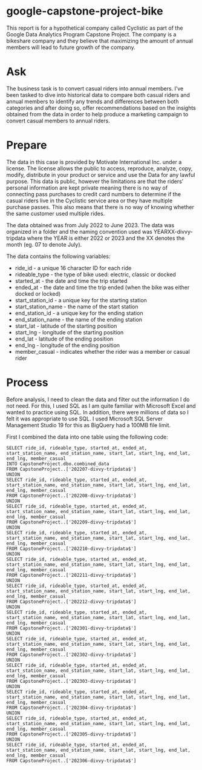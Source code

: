# google-capstone-project-bike
This report is for a hypothetical company called Cyclistic as part of the Google Data Analytics Program Capstone Project. The company is a bikeshare company and they believe that maximizing the amount of annual members will lead to future growth of the company. 

# Ask

The business task is to convert casual riders into annual members. I’ve been tasked to dive into historical data to compare both casual riders and annual members to identify any trends and differences between both categories and after doing so, offer recommendations based on the insights obtained from the data in order to help produce a marketing campaign to convert casual members to annual riders. 

# Prepare
The data in this case is provided by Motivate International Inc. under a license. The license allows the public to access, reproduce, analyze, copy, modify, distribute in your product or service and use the Data for any lawful purpose. This data is public, however the limitations are that the riders’ personal information are kept private meaning there is no way of connecting pass purchases to credit card numbers to determine if the casual riders live in the Cyclistic service area or they have multiple purchase passes. This also means that there is no way of knowing whether the same customer used multiple rides.

The data obtained was from July 2022 to June 2023. The data was organized in a folder and the naming convention used was YEARXX-divvy-tripdata where the YEAR is either 2022 or 2023 and the XX denotes the month (eg. 07 to denote July).

The data contains the following variables:
* ride_id - a unique 16 character ID for each ride
* rideable_type - the type of bike used: electric, classic or docked
* started_at - the date and time the trip started
* ended_at - the date and time the trip ended (when the bike was either docked or locked)
* start_station_id - a unique key for the starting station
* start_station_name - the name of the start station
* end_station_id - a unique key for the ending station
* end_station_name - the name of the ending station
* start_lat - latitude of the starting position
* start_lng - longitude of the starting position
* end_lat - latitude of the ending position
* end_lng - longitude of the ending position
* member_casual - indicates whether the rider was a member or casual rider

# Process
Before analysis, I need to clean the data and filter out the information I do not need. For this, I used SQL as I am quite familiar with Microsoft Excel and wanted to practice using SQL. In addition, there were millions of data so I felt it was appropriate to use SQL. I used Microsoft SQL Server Management Studio 19 for this as BigQuery had a 100MB file limit. 

First I combined the data into one table using the following code:
```
SELECT ride_id, rideable_type, started_at, ended_at, start_station_name, end_station_name, start_lat, start_lng, end_lat, end_lng, member_casual
INTO CapstoneProject.dbo.combined_data
FROM CapstoneProject..['202207-divvy-tripdata$']
UNION
SELECT ride_id, rideable_type, started_at, ended_at, start_station_name, end_station_name, start_lat, start_lng, end_lat, end_lng, member_casual
FROM CapstoneProject..['202208-divvy-tripdata$']
UNION
SELECT ride_id, rideable_type, started_at, ended_at, start_station_name, end_station_name, start_lat, start_lng, end_lat, end_lng, member_casual
FROM CapstoneProject..['202209-divvy-tripdata$']
UNION
SELECT ride_id, rideable_type, started_at, ended_at, start_station_name, end_station_name, start_lat, start_lng, end_lat, end_lng, member_casual
FROM CapstoneProject..['202210-divvy-tripdata$']
UNION 
SELECT ride_id, rideable_type, started_at, ended_at, start_station_name, end_station_name, start_lat, start_lng, end_lat, end_lng, member_casual
FROM CapstoneProject..['202211-divvy-tripdata$']
UNION
SELECT ride_id, rideable_type, started_at, ended_at, start_station_name, end_station_name, start_lat, start_lng, end_lat, end_lng, member_casual
FROM CapstoneProject..['202212-divvy-tripdata$']
UNION
SELECT ride_id, rideable_type, started_at, ended_at, start_station_name, end_station_name, start_lat, start_lng, end_lat, end_lng, member_casual
FROM CapstoneProject..['202301-divvy-tripdata$']
UNION
SELECT ride_id, rideable_type, started_at, ended_at, start_station_name, end_station_name, start_lat, start_lng, end_lat, end_lng, member_casual
FROM CapstoneProject..['202302-divvy-tripdata$']
UNION
SELECT ride_id, rideable_type, started_at, ended_at, start_station_name, end_station_name, start_lat, start_lng, end_lat, end_lng, member_casual
FROM CapstoneProject..['202303-divvy-tripdata$']
UNION
SELECT ride_id, rideable_type, started_at, ended_at, start_station_name, end_station_name, start_lat, start_lng, end_lat, end_lng, member_casual
FROM CapstoneProject..['202304-divvy-tripdata$']
UNION 
SELECT ride_id, rideable_type, started_at, ended_at, start_station_name, end_station_name, start_lat, start_lng, end_lat, end_lng, member_casual
FROM CapstoneProject..['202305-divvy-tripdata$']
UNION 
SELECT ride_id, rideable_type, started_at, ended_at, start_station_name, end_station_name, start_lat, start_lng, end_lat, end_lng, member_casual
FROM CapstoneProject..['202306-divvy-tripdata$']
```



